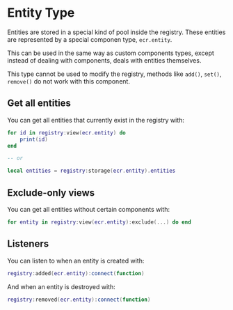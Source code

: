 # Entity Type

Entities are stored in a special kind of pool inside the registry. These
entities are represented by a special componen type, `ecr.entity`.

This can be used in the same way as custom components types, except instead of
dealing with components, deals with entities themselves.

This type cannot be used to modify the registry, methods like `add()`, `set()`,
`remove()` do not work with this component.

## Get all entities

You can get all entities that currently exist in the registry with:

```lua
for id in registry:view(ecr.entity) do
    print(id)
end

-- or

local entities = registry:storage(ecr.entity).entities
```

## Exclude-only views

You can get all entities without certain components with:

```lua
for entity in registry:view(ecr.entity):exclude(...) do end
```

## Listeners

You can listen to when an entity is created with:

```lua
registry:added(ecr.entity):connect(function)
```

And when an entity is destroyed with:

```lua
registry:removed(ecr.entity):connect(function)
```
